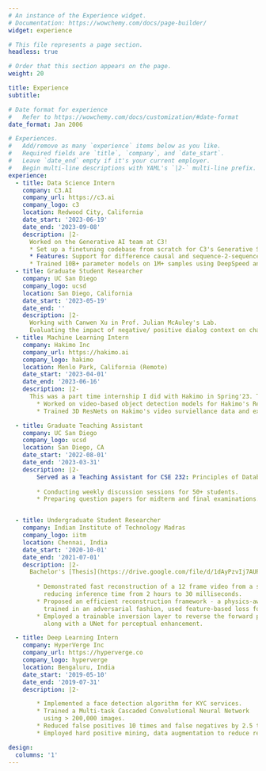 ```yaml
---
# An instance of the Experience widget.
# Documentation: https://wowchemy.com/docs/page-builder/
widget: experience

# This file represents a page section.
headless: true

# Order that this section appears on the page.
weight: 20

title: Experience
subtitle:

# Date format for experience
#   Refer to https://wowchemy.com/docs/customization/#date-format
date_format: Jan 2006

# Experiences.
#   Add/remove as many `experience` items below as you like.
#   Required fields are `title`, `company`, and `date_start`.
#   Leave `date_end` empty if it's your current employer.
#   Begin multi-line descriptions with YAML's `|2-` multi-line prefix.
experience:
  - title: Data Science Intern
    company: C3.AI
    company_url: https://c3.ai
    company_logo: c3
    location: Redwood City, California
    date_start: '2023-06-19'
    date_end: '2023-09-08'
    description: |2-
      Worked on the Generative AI team at C3!
      * Set up a finetuning codebase from scratch for C3's Generative Search application
      * Features: Support for difference causal and sequence-2-sequence models, ability to mix different training datasets (for a text-to-text or a causal language modelling task), visualize metrics on multiple evaluation datasets, etc
      * Trained 10B+ parameter models on 1M+ samples using DeepSpeed and 🤗 Accelerate.
  - title: Graduate Student Researcher
    company: UC San Diego
    company_logo: ucsd
    location: San Diego, California
    date_start: '2023-05-19'
    date_end: ''
    description: |2-
      Working with Canwen Xu in Prof. Julian McAuley's Lab.
      Evaluating the impact of negative/ positive dialog context on chatbots/ LLMs. 
  - title: Machine Learning Intern
    company: Hakimo Inc
    company_url: https://hakimo.ai
    company_logo: hakimo
    location: Menlo Park, California (Remote)
    date_start: '2023-04-01'
    date_end: '2023-06-16'
    description: |2-
      This was a part time internship I did with Hakimo in Spring'23. This was my first time working on video-based models, so that was fun! 
        * Worked on video-based object detection models for Hakimo's Remote Guarding Solution
        * Trained 3D ResNets on Hakimo's video surviellance data and experimented with single and muli-pathway SlowFast networks. 

  - title: Graduate Teaching Assistant
    company: UC San Diego
    company_logo: ucsd
    location: San Diego, CA
    date_start: '2022-08-01'
    date_end: '2023-03-31'
    description: |2-
        Served as a Teaching Assistant for CSE 232: Principles of Database Systems and CSE 21: Mathematics for Algorithms and Systems. Was a lot of fun, resposibilities included:
        
        * Conducting weekly discussion sessions for 50+ students.
        * Preparing question papers for midterm and final examinations.


  - title: Undergraduate Student Researcher
    company: Indian Institute of Technology Madras
    company_logo: iitm
    location: Chennai, India
    date_start: '2020-10-01'
    date_end: '2021-07-01'
    description: |2-
      Bachelor's [Thesis](https://drive.google.com/file/d/1dAyPzvIj7AUP-VrUPmmzvKc49P7VnXxM/view).
         
        * Demonstrated fast reconstruction of a 12 frame video from a single image of a lensless camera, 
          reducing inference time from 2 hours to 30 milliseconds.
        * Proposed an efficient reconstruction framework - a physics-aware neural net  
          trained in an adversarial fashion, used feature-based loss for photorealism.
        * Employed a trainable inversion layer to reverse the forward process of the camera, 
          along with a UNet for perceptual enhancement.

  - title: Deep Learning Intern
    company: HyperVerge Inc
    company_url: https://hyperverge.co
    company_logo: hyperverge
    location: Bengaluru, India
    date_start: '2019-05-10'
    date_end: '2019-07-31'
    description: |2-

        * Implemented a face detection algorithm for KYC services.
        * Trained a Multi-task Cascaded Convolutional Neural Network
          using > 200,000 images.
        * Reduced false positives 10 times and false negatives by 2.5 times.
        * Employed hard positive mining, data augmentation to reduce recall by 5%.

design:
  columns: '1'
---
```

